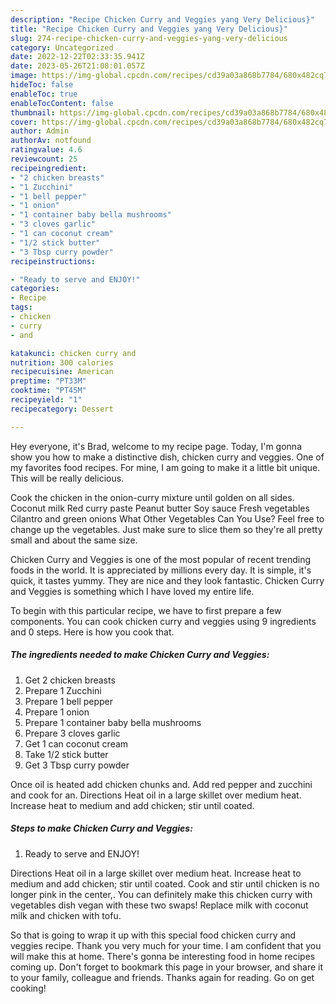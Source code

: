 ```yaml
---
description: "Recipe Chicken Curry and Veggies yang Very Delicious}"
title: "Recipe Chicken Curry and Veggies yang Very Delicious}"
slug: 274-recipe-chicken-curry-and-veggies-yang-very-delicious
category: Uncategorized
date: 2022-12-22T02:33:35.941Z
date: 2023-05-26T21:08:01.057Z
image: https://img-global.cpcdn.com/recipes/cd39a03a868b7784/680x482cq70/chicken-curry-and-veggies-recipe-main-photo.jpg
hideToc: false
enableToc: true
enableTocContent: false
thumbnail: https://img-global.cpcdn.com/recipes/cd39a03a868b7784/680x482cq70/chicken-curry-and-veggies-recipe-main-photo.jpg
cover: https://img-global.cpcdn.com/recipes/cd39a03a868b7784/680x482cq70/chicken-curry-and-veggies-recipe-main-photo.jpg
author: Admin
authorAv: notfound
ratingvalue: 4.6
reviewcount: 25
recipeingredient:
- "2 chicken breasts"
- "1 Zucchini"
- "1 bell pepper"
- "1 onion"
- "1 container baby bella mushrooms"
- "3 cloves garlic"
- "1 can coconut cream"
- "1/2 stick butter"
- "3 Tbsp curry powder"
recipeinstructions:

- "Ready to serve and ENJOY!"
categories:
- Recipe
tags:
- chicken
- curry
- and

katakunci: chicken curry and 
nutrition: 300 calories
recipecuisine: American
preptime: "PT33M"
cooktime: "PT45M"
recipeyield: "1"
recipecategory: Dessert

---
```



Hey everyone, it's Brad, welcome to my recipe page. Today, I'm gonna show you how to make a distinctive dish, chicken curry and veggies. One of my favorites food recipes. For mine, I am going to make it a little bit unique. This will be really delicious.

Cook the chicken in the onion-curry mixture until golden on all sides. Coconut milk Red curry paste Peanut butter Soy sauce Fresh vegetables Cilantro and green onions What Other Vegetables Can You Use? Feel free to change up the vegetables. Just make sure to slice them so they&#39;re all pretty small and about the same size.

Chicken Curry and Veggies is one of the most popular of recent trending foods in the world. It is appreciated by millions every day. It is simple, it's quick, it tastes yummy. They are nice and they look fantastic. Chicken Curry and Veggies is something which I have loved my entire life.


To begin with this particular recipe, we have to first prepare a few components. You can cook chicken curry and veggies using 9 ingredients and 0 steps. Here is how you cook that.

<!--inarticleads1-->

##### The ingredients needed to make Chicken Curry and Veggies:

1. Get 2 chicken breasts
1. Prepare 1 Zucchini
1. Prepare 1 bell pepper
1. Prepare 1 onion
1. Prepare 1 container baby bella mushrooms
1. Prepare 3 cloves garlic
1. Get 1 can coconut cream
1. Take 1/2 stick butter
1. Get 3 Tbsp curry powder


Once oil is heated add chicken chunks and. Add red pepper and zucchini and cook for an. Directions Heat oil in a large skillet over medium heat. Increase heat to medium and add chicken; stir until coated. 

<!--inarticleads2-->

##### Steps to make Chicken Curry and Veggies:


1. Ready to serve and ENJOY!

Directions Heat oil in a large skillet over medium heat. Increase heat to medium and add chicken; stir until coated. Cook and stir until chicken is no longer pink in the center,. You can definitely make this chicken curry with vegetables dish vegan with these two swaps! Replace milk with coconut milk and chicken with tofu. 

So that is going to wrap it up with this special food chicken curry and veggies recipe. Thank you very much for your time. I am confident that you will make this at home. There's gonna be interesting food in home recipes coming up. Don't forget to bookmark this page in your browser, and share it to your family, colleague and friends. Thanks again for reading. Go on get cooking!
